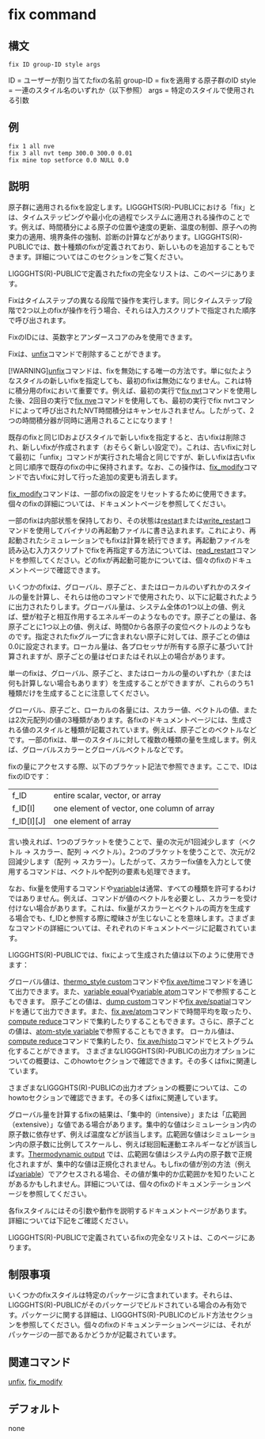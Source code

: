 # fix command

## 構文
```
fix ID group-ID style args
```
ID = ユーザーが割り当てたfixの名前
group-ID = fixを適用する原子群のID
style = 一連のスタイル名のいずれか（以下参照）
args = 特定のスタイルで使用される引数

## 例
```
fix 1 all nve
fix 3 all nvt temp 300.0 300.0 0.01
fix mine top setforce 0.0 NULL 0.0
```

## 説明
原子群に適用されるfixを設定します。LIGGGHTS(R)-PUBLICにおける「fix」とは、タイムステッピングや最小化の過程でシステムに適用される操作のことです。例えば、時間積分による原子の位置や速度の更新、温度の制御、原子への拘束力の適用、境界条件の強制、診断の計算などがあります。LIGGGHTS(R)-PUBLICでは、数十種類のfixが定義されており、新しいものを追加することもできます。詳細についてはこのセクションをご覧ください。

LIGGGHTS(R)-PUBLICで定義されたfixの完全なリストは、このページにあります。

Fixはタイムステップの異なる段階で操作を実行します。同じタイムステップ段階で2つ以上のfixが操作を行う場合、それらは入力スクリプトで指定された順序で呼び出されます。

FixのIDには、英数字とアンダースコアのみを使用できます。

Fixは、[unfix]()コマンドで削除することができます。

[!WARNING][unfix]()コマンドは、fixを無効にする唯一の方法です。単に似たようなスタイルの新しいfixを指定しても、最初のfixは無効になりません。これは特に積分用のfixにおいて重要です。例えば、最初の実行で[fix nvt]()コマンドを使用した後、2回目の実行で[fix nve]()コマンドを使用しても、最初の実行でfix nvtコマンドによって呼び出されたNVT時間積分はキャンセルされません。したがって、2つの時間積分器が同時に適用されることになります！

既存のfixと同じIDおよびスタイルで新しいfixを指定すると、古いfixは削除され、新しいfixが作成されます（おそらく新しい設定で）。これは、古いfixに対して最初に「unfix」コマンドが実行された場合と同じですが、新しいfixは古いfixと同じ順序で既存のfixの中に保持されます。なお、この操作は、[fix_modify]()コマンドで古いfixに対して行った追加の変更も消去します。

[fix_modify]()コマンドは、一部のfixの設定をリセットするために使用できます。個々のfixの詳細については、ドキュメントページを参照してください。

一部のfixは内部状態を保持しており、その状態は[restart]()または[write_restart]()コマンドを使用してバイナリの再起動ファイルに書き込まれます。これにより、再起動されたシミュレーションでもfixは計算を続行できます。再起動ファイルを読み込む入力スクリプトでfixを再指定する方法については、[read_restart]()コマンドを参照してください。どのfixが再起動可能かについては、個々のfixのドキュメントページで確認できます。

いくつかのfixは、グローバル、原子ごと、またはローカルのいずれかのスタイルの量を計算し、それらは他のコマンドで使用されたり、以下に記載されたように出力されたりします。グローバル量は、システム全体の1つ以上の値、例えば、壁が粒子と相互作用するエネルギーのようなものです。原子ごとの量は、各原子ごとに1つ以上の値、例えば、時間0から各原子の変位ベクトルのようなものです。指定されたfixグループに含まれない原子に対しては、原子ごとの値は0.0に設定されます。ローカル量は、各プロセッサが所有する原子に基づいて計算されますが、原子ごとの量はゼロまたはそれ以上の場合があります。

単一のfixは、グローバル、原子ごと、またはローカルの量のいずれか（または何も計算しない場合もあります）を生成することができますが、これらのうち1種類だけを生成することに注意してください。

グローバル、原子ごと、ローカルの各量には、スカラー値、ベクトルの値、または2次元配列の値の3種類があります。各fixのドキュメントページには、生成される値のスタイルと種類が記載されています。例えば、原子ごとのベクトルなどです。一部のfixは、単一のスタイルに対して複数の種類の量を生成します。例えば、グローバルスカラーとグローバルベクトルなどです。

fixの量にアクセスする際、以下のブラケット記法で参照できます。ここで、IDはfixのIDです：

|||
|--|--|
|f_ID|	entire scalar, vector, or array|
|f_ID[I]|	one element of vector, one column of array|
|f_ID[I][J]|	one element of array|


言い換えれば、1つのブラケットを使うことで、量の次元が1回減少します（ベクトル -> スカラー、配列 -> ベクトル）。2つのブラケットを使うことで、次元が2回減少します（配列 -> スカラー）。したがって、スカラーfix値を入力として使用するコマンドは、ベクトルや配列の要素も処理できます。

なお、fix量を使用するコマンドや[variable]()は通常、すべての種類を許可するわけではありません。例えば、コマンドが値のベクトルを必要とし、スカラーを受け付けない場合があります。これは、fix量がスカラーとベクトルの両方を生成する場合でも、f_IDと参照する際に曖昧さが生じないことを意味します。さまざまなコマンドの詳細については、それぞれのドキュメントページに記載されています。

LIGGGHTS(R)-PUBLICでは、fixによって生成された値は以下のように使用できます：

グローバル値は、[thermo_style custom]()コマンドや[fix ave/time]()コマンドを通じて出力できます。また、[variable equal]()や[variable atom]()コマンドで参照することもできます。
原子ごとの値は、[dump custom]()コマンドや[fix ave/spatial]()コマンドを通じて出力できます。また、[fix ave/atom]()コマンドで時間平均を取ったり、[compute reduce]()コマンドで集約したりすることもできます。さらに、原子ごとの値は、[atom-style variable]()で参照することもできます。
ローカル値は、[compute reduce]()コマンドで集約したり、[fix ave/histo]()コマンドでヒストグラム化することができます。
さまざまなLIGGGHTS(R)-PUBLICの出力オプションについての概要は、このhowtoセクションで確認できます。その多くはfixに関連しています。

さまざまなLIGGGHTS(R)-PUBLICの出力オプションの概要については、このhowtoセクションで確認できます。その多くはfixに関連しています。

グローバル量を計算するfixの結果は、「集中的（intensive）」または「広範囲（extensive）」な値である場合があります。集中的な値はシミュレーション内の原子数に依存せず、例えば温度などが該当します。広範囲な値はシミュレーション内の原子数に比例してスケールし、例えば総回転運動エネルギーなどが該当します。[Thermodynamic output]() では、広範囲な値はシステム内の原子数で正規化されますが、集中的な値は正規化されません。もしfixの値が別の方法（例えば[variable]()）でアクセスされる場合、その値が集中的か広範囲かを知りたいことがあるかもしれません。詳細については、個々のfixのドキュメンテーションページを参照してください。

各fixスタイルにはその引数や動作を説明するドキュメントページがあります。詳細については下記をご確認ください。

LIGGGHTS(R)-PUBLICで定義されているfixの完全なリストは、このページにあります。

## 制限事項
いくつかのfixスタイルは特定のパッケージに含まれています。それらは、LIGGGHTS(R)-PUBLICがそのパッケージでビルドされている場合のみ有効です。パッケージに関する詳細は、LIGGGHTS(R)-PUBLICのビルド方法セクションを参照してください。個々のfixのドキュメンテーションページには、それがパッケージの一部であるかどうかが記載されています。

## 関連コマンド
[unfix](), [fix_modify]()

## デフォルト
none
